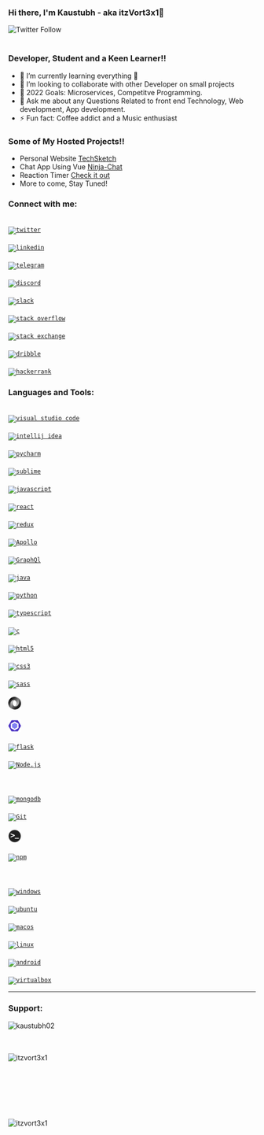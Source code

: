 ### Hi there, I'm Kaustubh - aka **itzVort3x1**👋

![Twitter Follow](https://img.shields.io/twitter/follow/saiKaustubh?color=1DA1F2&logo=Twitter&style=for-the-badge)
<br>
<br>

### Developer, Student and a Keen Learner!!

- 🌱 I’m currently learning everything 🤣
- 👯 I’m looking to collaborate with other Developer on small projects
- 🥅 2022 Goals: Microservices, Competitve Programming.
- 💬 Ask me about any Questions Related to front end Technology, Web development, App development.
- ⚡ Fun fact: Coffee addict and a Music enthusiast
  <br>
### Some of My Hosted Projects!!
- Personal Website [TechSketch](https://techsketch-react.herokuapp.com/)
- Chat App Using Vue [Ninja-Chat](https://ninja-chat-680a5.web.app/)
- Reaction Timer [Check it out](https://itzvort3x1.github.io/)
- More to come, Stay Tuned!


### Connect with me:

[<code>
<img alt="twitter" width="26px" src="https://img.icons8.com/color/48/000000/twitter--v2.png"/>
</code>](https://twitter.com/saikaustubh)
[<code>
<img alt="linkedin" width="26px" src="https://img.icons8.com/color/48/000000/linkedin.png">
</code>](https://www.linkedin.com/in/sai-kaustubh-3ab4491b5/)
[<code>
<img alt="telegram" width="26px" src="https://img.icons8.com/color/48/000000/telegram-app--v1.png">
</code>](https://t.me/Kaustubh11)
[<code>
<img alt="discord" width="26px" src="https://img.icons8.com/color/48/000000/discord-logo.png">
</code>](https://discordapp.com/users/380751188997570571/)
[<code>
<img alt="slack" width="26px" src="https://img.icons8.com/color/48/000000/slack.png">
</code>](https://app.slack.com/client/TM8CM44G5/DMFT99T8Q/user_profile/UM4E52LD8)
[<code>
<img alt="stack overflow" width="26px" src="https://img.icons8.com/color/48/000000/stackoverflow.png">
</code>](https://stackoverflow.com/users/14154849/kaustubh)
[<code>
<img alt="stack exchange" width="26px" src="https://img.icons8.com/color/48/000000/stackexchange.png">
</code>](https://meta.stackexchange.com/users/1018292/kaustubh)
[<code>
<img alt="dribble" width="26px" src="https://raw.githubusercontent.com/rahuldkjain/github-profile-readme-generator/master/src/images/icons/Social/dribbble.svg"/>
</code>](https://dribbble.com/itzvort3x1)
[<code>
<img alt="hackerrank" width="26px" src="https://raw.githubusercontent.com/rahuldkjain/github-profile-readme-generator/master/src/images/icons/Social/hackerrank.svg"/>
</code>](https://www.hackerrank.com/saikaustubh10)

### Languages and Tools:

[<code>
<img alt="visual studio code" width="26px" src="https://img.icons8.com/fluent/240/000000/visual-studio-code-2019.png" />
</code>](https://code.visualstudio.com/)
[<code>
<img alt="intellij idea" width="26px" src="https://img.icons8.com/color/240/000000/intellij-idea.png" />
</code>](https://www.jetbrains.com/idea/)
[<code>
<img alt="pycharm" width="26px" src="https://img.icons8.com/color/240/000000/pycharm.png" />
</code>](https://www.jetbrains.com/pycharm/)
[<code>
<img alt="sublime" width="26px" src="https://img.icons8.com/fluent/48/000000/sublime-text.png"/>
</code>](https://www.sublimetext.com/)
[<code>
<img alt="javascript" width="26px" src="https://img.icons8.com/color/240/000000/javascript.png" />
</code>](https://developer.mozilla.org/en-US/docs/Web/JavaScript)
[<code>
<img alt="react" width="26px" src="https://img.icons8.com/color/240/000000/react-native.png" />
</code>](https://reactjs.org/)
[<code>
<img alt="redux" width="26px" src="https://img.icons8.com/color/48/000000/redux.png" />
</code>](https://redux.js.org/)
[<code>
<img alt="Apollo" width="26px" src="https://img.icons8.com/color/48/000000/apollo.png" />
</code>](https://www.apollographql.com/docs/react/)
[<code>
<img alt="GraphQl" width="26px" src="https://img.icons8.com/color/48/000000/graphql.png" />
</code>](https://graphql.org/)
[<code>
<img alt="java" width="26px" src="https://img.icons8.com/color/240/000000/java-coffee-cup-logo.png">
</code>](https://docs.oracle.com/en/java/)
[<code>
<img alt="python" width="26px" src="https://img.icons8.com/color/240/000000/python.png">
</code>](https://www.python.org/)
[<code>
<img alt="typescript" width="26px" src="https://img.icons8.com/color/240/000000/typescript.png">
</code>](https://www.typescriptlang.org/)
[<code>
<img alt="c" width="26px" src="https://img.icons8.com/color/48/000000/c-programming.png">
</code>](https://devdocs.io/c/)
[<code>
<img alt="html5" width="26px" src="https://img.icons8.com/color/240/000000/html-5.png">
</code>](https://developer.mozilla.org/en-US/docs/Web/HTML)
[<code>
<img alt="css3" width="26px" src="https://img.icons8.com/color/240/000000/css3.png">
</code>](https://developer.mozilla.org/en-US/docs/Web/CSS)
[<code>
<img alt="sass" width="26px" src="https://img.icons8.com/color/240/000000/sass.png">
</code>](https://sass-lang.com/)
[<code>
<img alt="json" width="26px" src="https://raw.githubusercontent.com/github/explore/80688e429a7d4ef2fca1e82350fe8e3517d3494d/topics/json/json.png">
</code>](https://www.json.org/json-en.html)
[<code>
<img alt="eslint" width="26px" src="https://raw.githubusercontent.com/github/explore/80688e429a7d4ef2fca1e82350fe8e3517d3494d/topics/eslint/eslint.png">
</code>](https://eslint.org/)
[<code>
<img alt="flask" width="26px" src="https://img.icons8.com/fluent/48/000000/flask.png">
</code>](https://flask.palletsprojects.com/en/2.0.x/)
[<code>
<img alt="Node.js" width="26px" src="https://img.icons8.com/color/240/000000/nodejs.png">
</code>](https://nodejs.org/en/)
<br />
<br />
[<code>
<img alt="mongodb" width="26px" src="https://img.icons8.com/color/48/000000/mongodb.png">
</code>](https://docs.mongodb.com/)
[<code>
<img alt="Git" width="26px" src="https://img.icons8.com/color/240/000000/git.png">
</code>](https://git-scm.com/)
[<code>
<img alt="terminal" width="26px" src="https://raw.githubusercontent.com/github/explore/80688e429a7d4ef2fca1e82350fe8e3517d3494d/topics/terminal/terminal.png">
</code>](https://docs.microsoft.com/en-us/windows/terminal/)
[<code>
<img alt="npm" width="26px" src="https://img.icons8.com/color/48/000000/npm.png"/>
</code>](https://www.npmjs.com/)
<br />
<br />
[<code>
<img alt="windows" width="26px" src="https://img.icons8.com/color/240/000000/windows-10.png">
</code>](https://www.microsoft.com/en-us/windows)
[<code>
<img alt="ubuntu" width="26px" src="https://img.icons8.com/color/96/000000/ubuntu--v1.png">
</code>](https://ubuntu.com/)
[<code>
<img alt="macos" width="26px" src="https://img.icons8.com/officel/160/000000/mac-logo.png">
</code>](https://developer.apple.com/macos/)
[<code>
<img alt="linux" width="26px" src="https://img.icons8.com/color/96/000000/linux.png">
</code>](https://www.kernel.org/)
[<code>
<img alt="android" width="26px" src="https://img.icons8.com/color/48/000000/android-os.png">
</code>](https://developer.android.com/)
[<code>
<img alt="virtualbox" width="26px" src="https://img.icons8.com/color/48/000000/virtualbox.png">
</code>](https://www.virtualbox.org/wiki/Downloads)

---

<h3 align="left">Support:</h3>
<p><a href="https://www.buymeacoffee.com/kaustubh02"> <img align="left" src="https://cdn.buymeacoffee.com/buttons/v2/default-yellow.png" height="50" width="210" alt="kaustubh02" /></a></p><br><br><br>
<p><img align="left" src="https://github-readme-stats.vercel.app/api/top-langs?username=itzvort3x1&show_icons=true&locale=en&layout=compact" alt="itzvort3x1" /></p>
<br><br><br><br><br><br><br>
<p><img align="left" src="https://github-readme-streak-stats.herokuapp.com/?user=itzvort3x1&" alt="itzvort3x1" /></p>

[twitter]: https://twitter.com/saikaustubh
[linkedin]: https://www.linkedin.com/in/sai-kaustubh-3ab4491b5/

